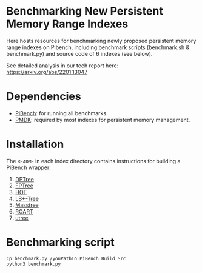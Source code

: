 # Benchmarking New Persistent Memory Range Indexes

Here hosts resources for benchmarking newly proposed persistent memory range indexes on Pibench, including benchmark scripts (benchmark.sh & benchmark.py) and source code of 6 indexes (see below).

See detailed analysis in our tech report here: https://arxiv.org/abs/2201.13047

# Dependencies
* [PiBench](https://github.com/sfu-dis/pibench.git): for running all benchmarks.
* [PMDK](https://pmem.io/pmdk/): required by most indexes for persistent memory management.

# Installation
The `README` in each index directory contains instructions for building a PiBench wrapper:
1. [DPTree](DPTree/README.md)
2. [FPTree](FP-Tree/README.md)
3. [HOT](Hot/README.md)
4. [LB+-Tree](LB+-Tree/README.md)
5. [Masstree](Masstree/README.md)
6. [ROART](ROART/README.md)
7. [utree](utree/README.md)

# Benchmarking script
```
cp benchmark.py /youPathTo_PiBench_Build_Src
python3 benchmark.py
```
